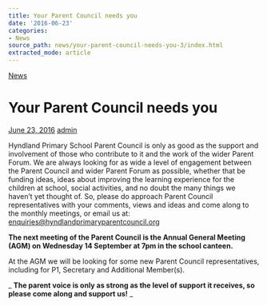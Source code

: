 ```yaml
---
title: Your Parent Council needs you
date: '2016-06-23'
categories:
- News
source_path: news/your-parent-council-needs-you-3/index.html
extracted_mode: article
---
```

[News](category/news/)

# Your Parent Council needs you

[June 23, 2016](news/your-parent-council-needs-you-3/) [admin](author/admin/)

Hyndland Primary School Parent Council is only as good as the support and involvement of those who contribute to it and the work of the wider Parent Forum. We are always looking for as wide a level of engagement between the Parent Council and wider Parent Forum as possible, whether that be funding ideas, ideas about improving the learning experience for the children at school, social activities, and no doubt the many things we haven’t yet thought of. So, please do approach Parent Council representatives with your comments, views and ideas and come along to the monthly meetings, or email us at: [enquiries@hyndlandprimaryparentcouncil.org](mailto:enquiries@hyndlandprimaryparentcouncil.org)

**The next meeting of the Parent Council is the Annual General Meeting (AGM) on&nbsp;Wednesday 14 September at 7pm in the school canteen.**

At the AGM we will be looking for some new Parent Council representatives, including for P1, Secretary and Additional Member(s).

_ **The parent voice is only as strong as the level of support it receives, so please come along and support us!** _

